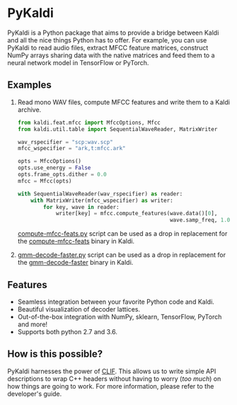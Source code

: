 PyKaldi
=======

PyKaldi is a Python package that aims to provide a bridge between Kaldi and all
the nice things Python has to offer. For example, you can use PyKaldi to read
audio files, extract MFCC feature matrices, construct NumPy arrays sharing data
with the native matrices and feed them to a neural network model in TensorFlow
or PyTorch.

Examples
--------

1. Read mono WAV files, compute MFCC features and write them to a Kaldi archive.

   ```python
   from kaldi.feat.mfcc import MfccOptions, Mfcc
   from kaldi.util.table import SequentialWaveReader, MatrixWriter

   wav_rspecifier = "scp:wav.scp"
   mfcc_wspecifier = "ark,t:mfcc.ark"

   opts = MfccOptions()
   opts.use_energy = False
   opts.frame_opts.dither = 0.0
   mfcc = Mfcc(opts)

   with SequentialWaveReader(wav_rspecifier) as reader:
       with MatrixWriter(mfcc_wspecifier) as writer:
           for key, wave in reader:
               writer[key] = mfcc.compute_features(wave.data()[0],
                                                   wave.samp_freq, 1.0)
   ```

   [compute-mfcc-feats.py](examples/compute-mfcc-feats.py) script
   can be used as a drop in replacement for the
   [compute-mfcc-feats](https://github.com/kaldi-asr/kaldi/blob/master/src/featbin/compute-mfcc-feats.cc)
   binary in Kaldi.

2. [gmm-decode-faster.py](examples/gmm-decode-faster.py) script
   can be used as a drop in replacement for the
   [gmm-decode-faster](https://github.com/kaldi-asr/kaldi/blob/master/src/gmmbin/gmm-decode-faster.cc)
   binary in Kaldi.

Features
--------
- Seamless integration between your favorite Python code and Kaldi.
- Beautiful visualization of decoder lattices.
- Out-of-the-box integration with NumPy, sklearn, TensorFlow, PyTorch and more!
- Supports both python 2.7 and 3.6.

How is this possible?
---------------------
PyKaldi harnesses the power of [CLIF](https://github.com/google/clif). This
allows us to write simple API descriptions to wrap C++ headers without having
to worry (*too much*) on how things are going to work. For more information,
please refer to the developer's guide.
